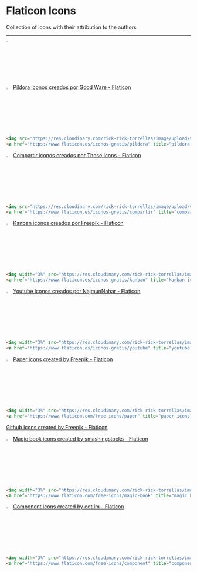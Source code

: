 # Flaticon Icons

Collection of icons with their attribution to the authors

---
<img src="" alt="template" width="3%"><br>
<img src="https://res.cloudinary.com/rick-rick-torrellas/image/upload/v1632064143/icons/pill_sakm1z.svg" alt="template" width="3%">
<a href="https://www.flaticon.es/iconos-gratis/pildora" title="píldora iconos">Píldora iconos creados por Good Ware - Flaticon</a><br>

```HTML
<img src="https://res.cloudinary.com/rick-rick-torrellas/image/upload/v1632064143/icons/pill_sakm1z.svg" alt="template" width="3%">
<a href="https://www.flaticon.es/iconos-gratis/pildora" title="píldora iconos">Píldora iconos creados por Good Ware - Flaticon</a>
```

<img src="https://res.cloudinary.com/rick-rick-torrellas/image/upload/v1650053397/sharingan/compartir_tsin6v.png" alt="template" width="3%">
<a href="https://www.flaticon.es/iconos-gratis/compartir" title="compartir iconos">Compartir iconos creados por Those Icons - Flaticon</a><br>

```HTML
<img src="https://res.cloudinary.com/rick-rick-torrellas/image/upload/v1650053397/sharingan/compartir_tsin6v.png" alt="template" width="3%">
<a href="https://www.flaticon.es/iconos-gratis/compartir" title="compartir iconos">Compartir iconos creados por Those Icons - Flaticon</a>
```

<img width="3%" src="https://res.cloudinary.com/rick-rick-torrellas/image/upload/v1629301660/icons/kanban_oifhu7.png"/>
<a href="https://www.flaticon.es/iconos-gratis/kanban" title="kanban iconos">Kanban iconos creados por Freepik - Flaticon</a>

```HTML
<img width="3%" src="https://res.cloudinary.com/rick-rick-torrellas/image/upload/v1629301660/icons/kanban_oifhu7.png"/>
<a href="https://www.flaticon.es/iconos-gratis/kanban" title="kanban iconos">Kanban iconos creados por Freepik - Flaticon</a>
```
<img width="3%" src="https://res.cloudinary.com/rick-rick-torrellas/image/upload/v1651248955/clone/youtube_lcgelh.png"/>
<a href="https://www.flaticon.es/iconos-gratis/youtube" title="youtube iconos">Youtube iconos creados por NajmunNahar - Flaticon</a>

```HTML
<img width="3%" src="https://res.cloudinary.com/rick-rick-torrellas/image/upload/v1651248955/clone/youtube_lcgelh.png"/>
<a href="https://www.flaticon.es/iconos-gratis/youtube" title="youtube iconos">Youtube iconos creados por NajmunNahar - Flaticon</a>
```
<img width="3%" src="https://res.cloudinary.com/rick-rick-torrellas/image/upload/v1651342021/projects/pages/paper_xw7u0z.png"/>
<a href="https://www.flaticon.com/free-icons/paper" title="paper icons">Paper icons created by Freepik - Flaticon</a>

```HTML
<img width="3%" src="https://res.cloudinary.com/rick-rick-torrellas/image/upload/v1651342021/projects/pages/paper_xw7u0z.png"/>
<a href="https://www.flaticon.com/free-icons/paper" title="paper icons">Paper icons created by Freepik - Flaticon</a>
```

<a href="https://www.flaticon.com/free-icons/github" title="github icons">Github icons created by Freepik - Flaticon</a>

<img width="3%" src="https://res.cloudinary.com/rick-rick-torrellas/image/upload/v1652802299/projects/book/magic-book_as9epf.png"/>
<a href="https://www.flaticon.com/free-icons/magic-book" title="magic book icons">Magic book icons created by smashingstocks - Flaticon</a>

```HTML
<img width="3%" src="https://res.cloudinary.com/rick-rick-torrellas/image/upload/v1652802299/projects/book/magic-book_as9epf.png"/>
<a href="https://www.flaticon.com/free-icons/magic-book" title="magic book icons">Magic book icons created by smashingstocks - Flaticon</a>
```

<img width="3%" src="https://res.cloudinary.com/rick-rick-torrellas/image/upload/v1652811867/projects/components/tiles_kcv8c8.png"/>
<a href="https://www.flaticon.com/free-icons/component" title="component icons">Component icons created by edt.im - Flaticon</a>

```HTML
<img width="3%" src="https://res.cloudinary.com/rick-rick-torrellas/image/upload/v1652811867/projects/components/tiles_kcv8c8.png"/>
<a href="https://www.flaticon.com/free-icons/component" title="component icons">Component icons created by edt.im - Flaticon</a>
```
